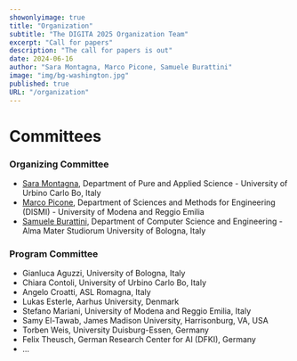 ```yaml
---
showonlyimage: true
title: "Organization"
subtitle: "The DIGITA 2025 Organization Team"
excerpt: "Call for papers"
description: "The call for papers is out"
date: 2024-06-16
author: "Sara Montagna, Marco Picone, Samuele Burattini"
image: "img/bg-washington.jpg"
published: true
URL: "/organization"
---
```

# Committees

### Organizing Committee

* [Sara Montagna](https://www.uniurb.it/persone/sara-montagna), Department of Pure and Applied Science - University of Urbino Carlo Bo, Italy
* [Marco Picone](https://www.marcopicone.net/), Department of Sciences and Methods for Engineering (DISMI) - University of Modena and
Reggio Emilia
* [Samuele Burattini](https://www.unibo.it/sitoweb/samuele.burattini/en), Department of Computer Science and Engineering - Alma Mater Studiorum University of Bologna, Italy

### Program Committee

* Gianluca Aguzzi, University of Bologna, Italy
* Chiara Contoli, University of Urbino Carlo Bo, Italy
* Angelo Croatti, ASL Romagna, Italy
* Lukas Esterle, Aarhus University, Denmark
* Stefano Mariani, University of Modena and Reggio Emilia, Italy
* Samy El-Tawab, James Madison University, Harrisonburg, VA, USA
* Torben Weis, University Duisburg-Essen, Germany
* Felix Theusch, German Research Center for AI (DFKI), Germany
* ...



